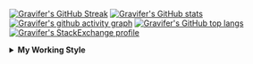 <!--
**Gravifer/Gravifer** is a ✨ _special_ ✨ repository because its `README.md` (this file) appears on your GitHub profile.

Here are some ideas to get you started:

- 🔭 I’m currently working on ...
- 🌱 I’m currently learning ...
- 👯 I’m looking to collaborate on ...
- 🤔 I’m looking for help with ...
- 💬 Ask me about ...
- 📫 How to reach me: ...
- 😄 Pronouns: ...
- ⚡ Fun fact: ...
-->

<!-- ![Metrics](https://github.com/my-github-user/my-github-user/blob/main/github-metrics.svg) -->
[![Gravifer's GitHub Streak](https://github-readme-streak-stats.herokuapp.com/?user=Gravifer&theme=default&background=ffffff0a&border=00000000&stroke=80808080&currStreakNum=808080&sideNums=808080&sideLabels=808080&dates=808080)](https://github.com/DenverCoder1/github-readme-streak-stats)<!-- [![Contribution Stats](https://github-contribution-stats.vercel.app/api/?username=Gravifer)](https://github.com/LordDashMe/github-contribution-stats/)  -->
[![Gravifer's GitHub stats](https://github-readme-stats.vercel.app/api?username=Gravifer&theme=default&bg_color=ffffff0a&text_color=808080&hide_border=true&show_icons=true&count_private=true)](https://github.com/anuraghazra/github-readme-stats)
[![Gravifer's github activity graph](https://activity-graph.herokuapp.com/graph?username=Gravifer&bg_color=ffffff0a&color=3080ed&line=5094f0&point=4d72f2&hide_border=true)](https://github.com/ashutosh00710/github-readme-activity-graph)
[![Gravifer's GitHub top langs](https://github-readme-stats.vercel.app/api/top-langs/?username=Gravifer&theme=default&bg_color=ffffff0a&text_color=808080&hide_border=true&show_icons=true&count_private=true&layout=compact)](https://github.com/anuraghazra/github-readme-stats)
[![Gravifer's StackExchange profile](https://stackexchange.com/users/flair/18316138.png?theme=clean)](https://mathematica.stackexchange.com/users/72025)
<!-- [![Visitors](https://visitor-badge.glitch.me/badge?page_id=Gravifer.Gravifer)](https://github.com/Gravifer/) -->

<details>
  <summary>
    <strong>My Working Style</strong><!--<a href="https://wakatime.com/badge/github/Gravifer/Gravifer"><img src="https://wakatime.com/badge/github/Gravifer/Gravifer.svg" alt="time tracker"></a>-->
  </summary>

[![time tracker](https://wakatime.com/badge/github/Gravifer/Gravifer.svg)](https://wakatime.com/badge/github/Gravifer/Gravifer)
<!--START_SECTION:waka-->
![Profile Views](http://img.shields.io/badge/Profile%20Views-52-blue)

![Lines of code](https://img.shields.io/badge/From%20Hello%20World%20I%27ve%20Written-629423%20lines%20of%20code-blue)

**I'm an Early 🐤** 

```text
🌞 Morning    32 commits     █████░░░░░░░░░░░░░░░░░░░░   22.7% 
🌆 Daytime    63 commits     ███████████░░░░░░░░░░░░░░   44.68% 
🌃 Evening    35 commits     ██████░░░░░░░░░░░░░░░░░░░   24.82% 
🌙 Night      11 commits     ██░░░░░░░░░░░░░░░░░░░░░░░   7.8%

```


📊 **This Week I Spent My Time On** 

```text
💬 Programming Languages: 
Browsing                 20 hrs 55 mins      █████████████░░░░░░░░░░░░   55.09% 
Other                    13 hrs 51 mins      █████████░░░░░░░░░░░░░░░░   36.48% 
Wolfram                  2 hrs 25 mins       █░░░░░░░░░░░░░░░░░░░░░░░░   6.39% 
Markdown                 35 mins             ░░░░░░░░░░░░░░░░░░░░░░░░░   1.56% 
Python                   6 mins              ░░░░░░░░░░░░░░░░░░░░░░░░░   0.29%

🔥 Editors: 
Browser                  26 hrs 44 mins      █████████████████░░░░░░░░   70.4% 
Word                     7 hrs 48 mins       █████░░░░░░░░░░░░░░░░░░░░   20.56% 
VS Code                  3 hrs 13 mins       ██░░░░░░░░░░░░░░░░░░░░░░░   8.47% 
Powerpoint               9 mins              ░░░░░░░░░░░░░░░░░░░░░░░░░   0.41% 
Excel                    3 mins              ░░░░░░░░░░░░░░░░░░░░░░░░░   0.16%

🐱‍💻 Projects: 
queue-sdp                19 hrs 26 mins      ████████████░░░░░░░░░░░░░   51.2% 
Unknown Project          8 hrs 35 mins       █████░░░░░░░░░░░░░░░░░░░░   22.62% 
wakatime-config          6 hrs 1 min         ████░░░░░░░░░░░░░░░░░░░░░   15.87% 
emails                   3 hrs 24 mins       ██░░░░░░░░░░░░░░░░░░░░░░░   8.97% 
gitrepos                 30 mins             ░░░░░░░░░░░░░░░░░░░░░░░░░   1.33%

💻 Operating System: 
Windows                  37 hrs 58 mins      █████████████████████████   99.96% 
Linux                    0 secs              ░░░░░░░░░░░░░░░░░░░░░░░░░   0.04%

```

**I Mostly Code in Mathematica** 

```text
Mathematica              6 repos             ████████████░░░░░░░░░░░░░   50.0% 
TeX                      2 repos             ████░░░░░░░░░░░░░░░░░░░░░   16.67% 
MATLAB                   2 repos             ████░░░░░░░░░░░░░░░░░░░░░   16.67% 
Assembly                 1 repo              ██░░░░░░░░░░░░░░░░░░░░░░░   8.33% 
Python                   1 repo              ██░░░░░░░░░░░░░░░░░░░░░░░   8.33%

```



<!--END_SECTION:waka-->
</details>
